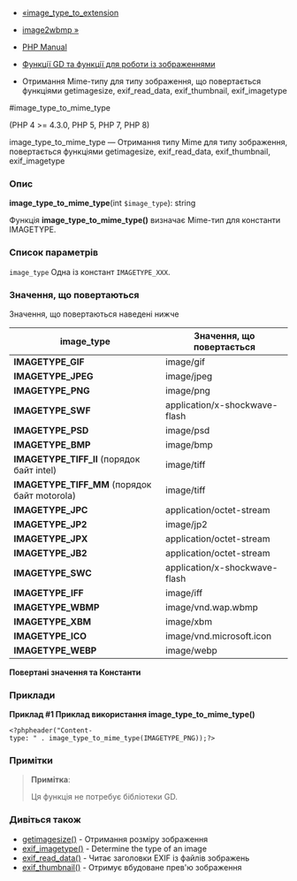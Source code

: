 - [«image_type_to_extension](function.image-type-to-extension.md)
- [image2wbmp »](function.image2wbmp.md)

- [PHP Manual](index.md)
- [Функції GD та функції для роботи із зображеннями](ref.image.md)
- Отримання Mime-типу для типу зображення, що повертається функціями
getimagesize, exif_read_data, exif_thumbnail, exif_imagetype

#image_type_to_mime_type

(PHP 4 \>= 4.3.0, PHP 5, PHP 7, PHP 8)

image_type_to_mime_type — Отримання типу Mime для типу зображення,
повертається функціями getimagesize, exif_read_data, exif_thumbnail,
exif_imagetype

### Опис

**image_type_to_mime_type**(int `$image_type`): string

Функція **image_type_to_mime_type()** визначає Mime-тип для константи
IMAGETYPE.

### Список параметрів

`image_type`
Одна із констант `IMAGETYPE_XXX`.

### Значення, що повертаються

Значення, що повертаються наведені нижче

| image_type                                    | Значення, що повертається     |
| --------------------------------------------- | ----------------------------- |
| **IMAGETYPE_GIF**                             | image/gif                     |
| **IMAGETYPE_JPEG**                            | image/jpeg                    |
| **IMAGETYPE_PNG**                             | image/png                     |
| **IMAGETYPE_SWF**                             | application/x-shockwave-flash |
| **IMAGETYPE_PSD**                             | image/psd                     |
| **IMAGETYPE_BMP**                             | image/bmp                     |
| **IMAGETYPE_TIFF_II** (порядок байт intel)    | image/tiff                    |
| **IMAGETYPE_TIFF_MM** (порядок байт motorola) | image/tiff                    |
| **IMAGETYPE_JPC**                             | application/octet-stream      |
| **IMAGETYPE_JP2**                             | image/jp2                     |
| **IMAGETYPE_JPX**                             | application/octet-stream      |
| **IMAGETYPE_JB2**                             | application/octet-stream      |
| **IMAGETYPE_SWC**                             | application/x-shockwave-flash |
| **IMAGETYPE_IFF**                             | image/iff                     |
| **IMAGETYPE_WBMP**                            | image/vnd.wap.wbmp            |
| **IMAGETYPE_XBM**                             | image/xbm                     |
| **IMAGETYPE_ICO**                             | image/vnd.microsoft.icon      |
| **IMAGETYPE_WEBP**                            | image/webp                    |

**Повертані значення та Константи**

### Приклади

**Приклад #1 Приклад використання **image_type_to_mime_type()****

` <?phpheader("Content-type: " . image_type_to_mime_type(IMAGETYPE_PNG));?> `

### Примітки

> **Примітка**:
>
> Ця функція не потребує бібліотеки GD.

### Дивіться також

- [getimagesize()](function.getimagesize.md) - Отримання розміру
зображення
- [exif_imagetype()](function.exif-imagetype.md) - Determine the
type of an image
- [exif_read_data()](function.exif-read-data.md) - Читає заголовки
EXIF із файлів зображень
- [exif_thumbnail()](function.exif-thumbnail.md) - Отримує
вбудоване прев'ю зображення
